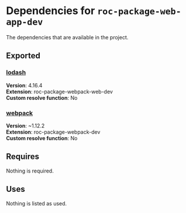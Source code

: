 # Dependencies for `roc-package-web-app-dev`

The dependencies that are available in the project.

## Exported
### [lodash](https://www.npmjs.com/package/lodash)
__Version__: 4.16.4  
__Extension__: roc-package-webpack-web-dev  
__Custom resolve function__:  No  

### [webpack](https://www.npmjs.com/package/webpack)
__Version__: ~1.12.2  
__Extension__: roc-package-webpack-dev  
__Custom resolve function__:  No  

## Requires
Nothing is required.

## Uses
Nothing is listed as used.
